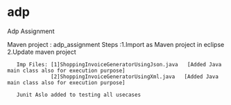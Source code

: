 # adp
Adp Assignment

Maven project : adp_assignment
Steps :1.Import as Maven project in eclipse
       2.Update maven project
       
       Imp Files: [1]ShoppingInvoiceGeneratorUsingJson.java   [Added Java main class also for execution purpose]
                  [2]ShoppingInvoiceGeneratorUsingXml.java   [Added Java main class also for execution purpose]
                  
       Junit Aslo added to testing all usecases
        

